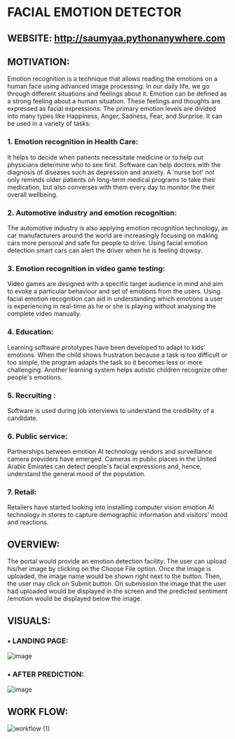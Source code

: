 # FACIAL EMOTION DETECTOR

## WEBSITE: http://saumyaa.pythonanywhere.com

## MOTIVATION:

Emotion recognition is a technique that allows reading the emotions on a human face using advanced image processing. In our daily life, we go through different situations and feelings about it. Emotion can be defined as a strong feeling about a human situation. These feelings and thoughts are expressed as facial expressions. The primary emotion levels are divided into many types like Happiness, Anger, Sadness, Fear, and Surprise.
It can be used in a variety of tasks:
### 1.	Emotion recognition in Health Care:

It helps to decide when patients necessitate medicine or to help out physicians determine who to see first. Software can help doctors with the diagnosis of diseases such as depression and anxiety. A ‘nurse bot’ not only reminds older patients on long-term medical programs to take their medication, but also converses with them every day to monitor the their overall wellbeing.


### 2.	Automotive industry and emotion recognition:

The automotive industry is also applying emotion recognition technology, as car manufacturers around the world are increasingly focusing on making cars more personal and safe for people to drive. Using facial emotion detection smart cars can alert the driver when he is feeling drowsy.


### 3.	Emotion recognition in video game testing:

Video games are designed with a specific target audience in mind and aim to evoke a particular behaviour and set of emotions from the users. Using facial emotion recognition can aid in understanding which emotions a user is experiencing in real-time as he or she is playing without analysing the complete video manually.


### 4.	Education:

Learning software prototypes have been developed to adapt to kids’ emotions. When the child shows frustration because a task is too difficult or too simple, the program adapts the task so it becomes less or more challenging. Another learning system helps autistic children recognize other people's emotions.


### 5.	Recruiting : 

Software is used during job interviews to understand the credibility of a candidate.


### 6.	Public service:

Partnerships between emotion AI technology vendors and surveillance camera providers have emerged. Cameras in public places in the United Arabic Emirates can detect people's facial expressions and, hence, understand the general mood of the population. 


### 7.	Retail:

Retailers have started looking into installing computer vision emotion AI technology in stores to capture demographic information and visitors' mood and reactions.


## OVERVIEW:

The portal would provide an emotion detection facility. The user can upload his/her image by clicking on the Choose File option. Once the image is uploaded, the image name would be shown right next to the button. Then, the user may click on Submit button.
On submission the image that the user had uploaded would be displayed in the screen and the predicted sentiment /emotion would be displayed below the image.


## VISUALS:
### •	LANDING PAGE:

 ![image](https://user-images.githubusercontent.com/43125368/135261522-31f227f0-ad37-47c2-8be1-466c56b51f66.png)


### •	AFTER PREDICTION:

![image](https://user-images.githubusercontent.com/43125368/135261562-8ba60589-0d33-460d-837b-f8fcdfb673fe.png)


## WORK FLOW:

![workflow (1)](https://user-images.githubusercontent.com/43125368/135265589-c4453da2-f9f4-42a6-8b8d-b51fba6949ff.jpg)



 
